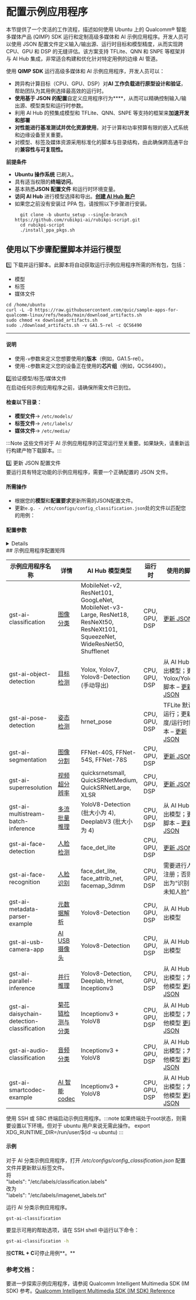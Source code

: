 # 配置示例应用程序

本节提供了一个灵活的工作流程，描述如何使用 Ubuntu 上的 Qualcomm® 智能多媒体产品 (QIMP) SDK 运行和定制高级多媒体和 AI 示例应用程序。开发人员可以使用 JSON 配置文件定义输入/输出源、运行时目标和模型精度，从而实现跨 CPU、GPU 和 DSP 的无缝评估。该方案支持 TFLite、QNN 和 SNPE 等框架并与 AI Hub 集成，非常适合构建和优化针对特定用例的边缘 AI 管道。

使用 **QIMP SDK** 运行高级多媒体和 AI 示例应用程序，开发人员可以：

- 跨异构计算目标（CPU、GPU、DSP）对**AI 工作负载进行原型设计和验证**，帮助团队为其用例选择最高效的运行时。
- **使用基于 JSON 的配置**自定义应用程序行为****，从而可以精确控制输入/输出源、模型类型和运行时参数。
- 利用 AI Hub 的预集成模型和 TFLite、QNN、SNPE 等支持的框架来**加速开发和部署**
- **对性能进行基准测试并优化资源使用**，对于计算和功率预算有限的嵌入式系统和边缘设备至关重要。
- 对模型、标签及媒体资源采用标准化的脚本与目录结构，由此确保跨高通平台的**兼容性与可复现性。**

**前提条件**

* **Ubuntu 操作系统** 已刷入。
* 具有适当权限的**终端访问**。
* 基本熟悉**JSON 配置文件** 和运行时环境变量。
* **访问 AI Hub** 进行模型选择和导出。[**创建 AI Hub** **账户**](https://aihub.qualcomm.com/)
* 如果您之前没有安装过 PPA 包，请按照以下步骤进行安装。
  ```shell
    git clone -b ubuntu_setup --single-branch https://github.com/rubikpi-ai/rubikpi-script.git 
    cd rubikpi-script  
    ./install_ppa_pkgs.sh 
  ```

## 使用以下步骤配置脚本并运行模型

1️⃣ 下载并运行脚本。此脚本将自动获取运行示例应用程序所需的所有包，包括：

- 模型
- 标签
- 媒体文件

```shell
cd /home/ubuntu 
curl -L -O https://raw.githubusercontent.com/quic/sample-apps-for-qualcomm-linux/refs/heads/main/download_artifacts.sh
sudo chmod +x download_artifacts.sh 
sudo ./download_artifacts.sh -v GA1.5-rel -c QCS6490
```

---


#### 说明

- 使用`-v`参数来定义您想要使用的**版本**（例如，GA1.5-rel）。
- 使用`-c`参数来定义您的设备正在使用的**芯片组**（例如，QCS6490）。

2️⃣验证模型/标签/媒体文件  
在启动任何示例应用程序之前，请确保所需文件已到位。

#### 检查以下目录：

- **模型文件**→  `/etc/models/`
- **标签文件**→  `/etc/labels/`
- **媒体文件**→  `/etc/media/`

:::Note 这些文件对于 AI 示例应用程序的正常运行至关重要。如果缺失，请重新运行构建产物下载脚本。:::

3️⃣ 更新 JSON 配置文件  
要运行具有特定功能的示例应用程序，需要一个正确配置的 JSON 文件。

#### 所需操作

- 根据您的**模型**和**配置要求**更新所需的JSON配置文件。
- 更新`e.g. - /etc/configs/config_classification.json`处的文件以匹配您的用例：

#### 配置参数

<details>
Update your JSON config file with the following key parameters:
- **Input Source**  
  - Camera  
  - File (Filesrc)  
  - RTSP Stream  
- **Output Source**  
  - Waylandsink  
  - Filesink  
  - RTSP Stream  
- **Runtime Options**  
  - CPU  
  - GPU  
  - DSP  
- **Precision**  
  - INT8 / INT16  
  - W8A8 / W8A16  
  - FP32  
- **Model Type**  
  - Select from available models in **AI Hub**  
- **Labels**
  - Select the correct labels file 
</details>
## 示例应用程序配置矩阵

| 示例应用程序名称| 详情| AI Hub 模型类型| 运行时| 使用的脚本
|----------|----------|----------|----------|----------
| gst-ai-classification| [图像分类](https://docs.qualcomm.com/bundle/publicresource/topics/80-70020-50/gst-ai-classification.html)| MobileNet-v2, ResNet101, GoogLeNet, MobileNet-v3-Large, ResNet18, ResNeXt50, ResNeXt101, SqueezeNet, WideResNet50, Shufflenet| CPU, GPU, DSP| [更新 JSON](https://git.codelinaro.org/clo/le/platform/vendor/qcom-opensource/gst-plugins-qti-oss/-/blob/imsdk.lnx.2.0.0.r2-rel/gst-sample-apps/gst-ai-classification/config_classification.json?ref_type=heads)
| gst-ai-object-detection| [目标检测](https://docs.qualcomm.com/bundle/publicresource/topics/80-70020-50/gst-ai-object-detection.html)| Yolox, Yolov7, Yolov8-Detection (手动导出)| CPU, GPU, DSP| 从 AI Hub 导出模型；更新 Yolox/Yolov7 脚本 – [更新JSON](https://git.codelinaro.org/clo/le/platform/vendor/qcom-opensource/gst-plugins-qti-oss/-/blob/imsdk.lnx.2.0.0.r2-rel/gst-sample-apps/gst-ai-classification/config_classification.json?ref_type=heads)
| gst-ai-pose-detection| [姿态检测](https://docs.qualcomm.com/bundle/publicresource/topics/80-70020-50/gst-ai-pose-detection.html)| hrnet\_pose| CPU, GPU, DSP| TFLite 默认运行；更新精度/运行时脚本 – [更新 JSON](https://git.codelinaro.org/clo/le/platform/vendor/qcom-opensource/gst-plugins-qti-oss/-/blob/imsdk.lnx.2.0.0.r2-rel/gst-sample-apps/gst-ai-classification/config_classification.json?ref_type=heads)
| gst-ai-segmentation| [图像分割](https://docs.qualcomm.com/bundle/publicresource/topics/80-70020-50/gst-ai-segmentation.html)| FFNet-40S, FFNet-54S, FFNet-78S| CPU, GPU, DSP| [更新 JSON](https://git.codelinaro.org/clo/le/platform/vendor/qcom-opensource/gst-plugins-qti-oss/-/blob/imsdk.lnx.2.0.0.r2-rel/gst-sample-apps/gst-ai-classification/config_classification.json?ref_type=heads)
| gst-ai-superresolution| [视频超分辨率](https://docs.qualcomm.com/bundle/publicresource/topics/80-70020-50/video-super-resolution.html)| quicksrnetsmall, QuickSRNetMedium, QuickSRNetLarge, XLSR| CPU, GPU, DSP| [更新 JSON](https://git.codelinaro.org/clo/le/platform/vendor/qcom-opensource/gst-plugins-qti-oss/-/blob/imsdk.lnx.2.0.0.r2-rel/gst-sample-apps/gst-ai-classification/config_classification.json?ref_type=heads)
| gst-ai-multistream-batch-inference| [多流批量推理](https://docs.qualcomm.com/bundle/publicresource/topics/80-70020-50/multistream-batch-inference.html)| YoloV8-Detection (批大小为 4), DeeplabV3 (批大小为 4)| CPU, GPU, DSP| 从 AI Hub 导出模型；更新脚本 – [更新 JSON](https://git.codelinaro.org/clo/le/platform/vendor/qcom-opensource/gst-plugins-qti-oss/-/blob/imsdk.lnx.2.0.0.r2-rel/gst-sample-apps/gst-ai-classification/config_classification.json?ref_type=heads)
| gst-ai-face-detection| [人脸检测](https://docs.qualcomm.com/bundle/publicresource/topics/80-70020-50/gst-ai-face-detection.html)| face\_det\_lite| CPU, GPU, DSP| [更新 JSON](https://git.codelinaro.org/clo/le/platform/vendor/qcom-opensource/gst-plugins-qti-oss/-/blob/imsdk.lnx.2.0.0.r2-rel/gst-sample-apps/gst-ai-classification/config_classification.json?ref_type=heads)
| gst-ai-face-recognition| [人脸识别](https://docs.qualcomm.com/bundle/publicresource/topics/80-70020-50/gst-ai-face-recognition.html)| face\_det\_lite, face\_attrib\_net, facemap\_3dmm| CPU, GPU, DSP| 需要进行人脸注册；否则输出为“识别出未知人脸”
| gst-ai-metadata-parser-example| [元数据解析](https://docs.qualcomm.com/bundle/publicresource/topics/80-70020-50/gst-ai-metadata-parser.html)| Yolov8-Detection| CPU, GPU, DSP| 从 AI Hub 导出模型
| gst-ai-usb-camera-app| [AI USB 摄像头](https://docs.qualcomm.com/bundle/publicresource/topics/80-70020-50/gst-ai-metadata-parser.html)| Yolov8-Detection| CPU, GPU, DSP| 从 AI Hub 导出模型
| gst-ai-parallel-inference| [并行推理](https://docs.qualcomm.com/bundle/publicresource/topics/80-70020-50/gst-ai-parallel-inference.html)| Yolov8-Detection, Deeplab, Hrnet, Inceptionv3| CPU, GPU, DSP| 从 AI Hub 导出模型；为其他模型 [更新 JSON](https://git.codelinaro.org/clo/le/platform/vendor/qcom-opensource/gst-plugins-qti-oss/-/blob/imsdk.lnx.2.0.0.r2-rel/gst-sample-apps/gst-ai-classification/config_classification.json?ref_type=heads)
| gst-ai-daisychain-detection-classification| [菊花链检测与分类](https://docs.qualcomm.com/bundle/publicresource/topics/80-70020-50/daisy-chain-detection-and-classification.html)| Inceptionv3 + YoloV8| CPU, GPU, DSP| 从 AI Hub 导出模型；为其他模型 [更新 JSON](https://git.codelinaro.org/clo/le/platform/vendor/qcom-opensource/gst-plugins-qti-oss/-/blob/imsdk.lnx.2.0.0.r2-rel/gst-sample-apps/gst-ai-classification/config_classification.json?ref_type=heads)
| gst-ai-audio-classification| [音频分类](https://docs.qualcomm.com/bundle/publicresource/topics/80-70020-50/audio-classification.html)| Inceptionv3 + YoloV8| CPU, GPU, DSP| 从 AI Hub 导出模型；为其他模型 [更新 JSON](https://git.codelinaro.org/clo/le/platform/vendor/qcom-opensource/gst-plugins-qti-oss/-/blob/imsdk.lnx.2.0.0.r2-rel/gst-sample-apps/gst-ai-classification/config_classification.json?ref_type=heads)
| gst-ai-smartcodec-example| [AI 智能 codec](https://docs.qualcomm.com/bundle/publicresource/topics/80-70020-50/ai-smart-codec.html)| Inceptionv3 + YoloV8| CPU, GPU, DSP| 从 AI Hub 导出模型；为其他模型 [更新 JSON](https://git.codelinaro.org/clo/le/platform/vendor/qcom-opensource/gst-plugins-qti-oss/-/blob/imsdk.lnx.2.0.0.r2-rel/gst-sample-apps/gst-ai-classification/config_classification.json?ref_type=heads)

使用 SSH 或 SBC 终端启动示例应用程序。:::note 如果终端处于root状态，则需要设置以下环境。但对于 ubuntu 用户来说无需此操作。 export XDG\_RUNTIME\_DIR=/run/user/$(id -u ubuntu) :::

#### 示例

对于 AI 分类示例应用程序，打开 */etc/configs/config\_classification.json* 配置文件并更新默认标签文件。  
将  
"labels": "/etc/labels/classification.labels"  
改为  
"labels": "/etc/labels/imagenet\_labels.txt"

运行 AI 分类示例应用程序。

```shell
gst-ai-classification
```

要显示可用的帮助选项，请在 SSH shell 中运行以下命令：

```bash
gst-ai-classification -h
```

按**CTRL + C**可停止用例**。**

### 参考文档：

要进一步探索示例应用程序，请参阅 Qualcomm Intelligent Multimedia SDK (IM SDK) 参考。[Qualcomm Intelligent Multimedia SDK (IM SDK) Reference](https://docs.qualcomm.com/bundle/publicresource/topics/80-70020-50/example-applications.html)